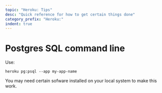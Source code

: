 ```yaml
---
topic: "Heroku: Tips"
desc: "Quick reference for how to get certain things done"
category_prefix: "Heroku:"
indent: true
---
```


# Postgres SQL command line

Use:

```
heroku pg:psql --app my-app-name
```

You may need certain sofware installed on your local system to make this work.
